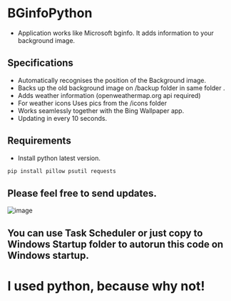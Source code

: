 # BGinfoPython
- Application works like Microsoft bginfo. It adds information to your background image.

## Specifications
- Automatically recognises the position of the Background image.
- Backs up the old background image on /backup folder in same folder .
- Adds weather information (openweathermap.org api required)
- For weather icons Uses pics from the /icons folder 
- Works seamlessly together with the Bing Wallpaper app.
- Updating in every 10 seconds.
  
## Requirements
- Install python latest version.
```bash
pip install pillow psutil requests
```

## Please feel free to send updates.

![image](https://github.com/user-attachments/assets/7829cc32-8c0f-4cc0-b8c0-2b5dc1037c63)



## You can use Task Scheduler or just copy to Windows Startup folder to autorun this code on Windows startup.



# I used python, because why not!
